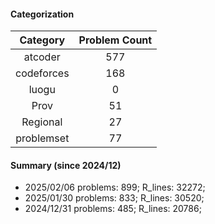 #### Categorization
| Category      | Problem Count |
|:-----------:|:--------:|
|atcoder | 577|
|codeforces | 168|
|luogu | 0|
|Prov | 51|
|Regional | 27|
|problemset | 77|


#### Summary (since 2024/12)
- 2025/02/06   problems: 899;   R_lines: 32272;
- 2025/01/30   problems: 833;   R_lines: 30520;
- 2024/12/31   problems: 485;   R_lines: 20786;
